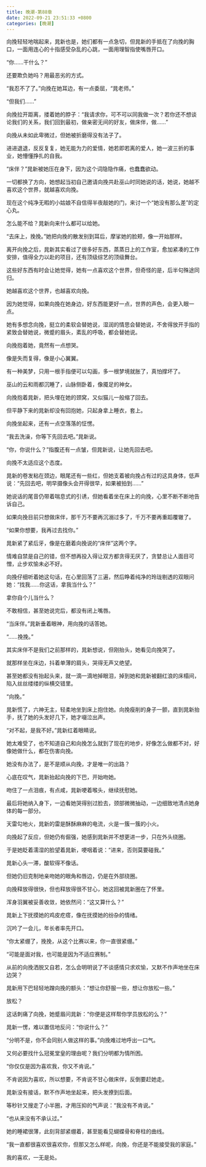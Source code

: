 ```yaml
---
title: 晚潮-第88章
date: 2022-09-21 23:51:33 +0800
categories: [晚潮]
---
```


向挽轻轻地喘起来，晁新也是，她们都有一点急切，但晁新的手抵在了向挽的胸口，一面用连心的十指感受杂乱的心跳，一面用理智指使嘴唇开口。

“你……干什么？”

还要欺负她吗？用最恶劣的方式。

“我忍不了了。”向挽在她耳边，有一点委屈，“晁老师。”

“但我们……”

向挽拉开距离，搂着她的脖子：“我请求你，可不可以同我做一次？若你还不想谈论我们的关系，我们回到最初，做亲密无间的好友，做床伴，做……”

向挽从未如此卑微过，但她被折磨得没有法子了。

进进退退，反反复复，她无能为力的爱情，她若即若离的爱人，她一波三折的事业，她懵懂挣扎的自我。

“床伴？”晁新被她压在身下，因为这个词隐隐作痛，也蠢蠢欲动。

一切都换了方向，她想起当初自己邀请向挽共赴巫山时同她说的话，她说，她越不喜欢这个世界，就越喜欢向挽。

现在这个纯净无暇的小姑娘不自信得半夜敲她的门，来讨一个“她没有那么差”的定心丸。

怎么能不给？晁新向来什么都可以给她。

“去床上，挽挽。”她把向挽的散发别到耳后，摩挲她的脸颊，像一开始那样。

离开向挽之后，晁新其实看过了很多好东西，蒸蒸日上的工作室，愈加紧凑的工作安排，值得全力以赴的项目，还有顶级综艺的顶级舞台。

这些好东西有时会让她觉得，她有一点喜欢这个世界，但奇怪的是，后半句殊途同归。

她越喜欢这个世界，也越喜欢向挽。

因为她觉得，如果向挽在她身边，好东西能更好一点，世界的声色，会更入眼一点。

她有多想念向挽，挺立的柔软会替她说，湿润的情思会替她说，不舍得放开手指的紧致会替她说，微蹙的眉头，紊乱的呼吸，都会替她说。

向挽抱着她，竟然有一点想哭。

像是失而复得，像是小心翼翼。

有一种美梦，只用一根手指便可以勾画，多一根梦境就胀了，真怕撑坏了。

巫山的云和雨都沉睡了，山脉侧卧着，像魇足的神女。

向挽抱着晁新，把头埋在她的颈窝，又似猫儿一般缩了回去。

但平静下来的晁新却没有回抱她，只起身拿上睡衣，套上。

向挽坐起来，还有一点空落落的怔愣。

“我去洗澡，你等下先回去吧。”晁新说。

“你，你说什么？”指腹还有一点皱，但晁新说，让她先回去吧。

向挽不太适应这个态度。

晁新的卷发粘在颈边，眼尾还有一些红，但她支着被向挽占有过的这具身体，低声说：“先回去吧，明早摄像头会开得很早，如果被拍到……”

她说话的尾音仍带着喘息式的引诱，但她看着坐在床上的向挽，心里不断不断地告诉自己。

如果向挽目前只想做床伴，那千万不要再沉溺过多了，千万不要再重蹈覆辙了。

“如果你想要，我再过去找你。”

晁新紧了紧后牙，像是在磨着向挽说的“床伴”这两个字。

情难自禁是自己的错，但不想再投入得让双方都贪得无厌了，贪婪总让人面目可憎，止步欢愉未必不好。

向挽仔细听着她这句话，在心里回荡了三遍，然后睁着纯净的玲珑剔透的双眼问她：“找我……你这话，拿我当什么？”

拿你自个儿当什么？

不敢相信，甚至她说完后，都没有闭上嘴唇。

“当床伴。”晁新垂着眼神，用向挽的话答她。

“……挽挽。”

其实床伴不是我们之前那样的，晁新想说，但刚抬头，她看见向挽哭了。

就那样坐在床边，抖着单薄的肩头，哭得无声又绝望。

甚至她都没有抬起头来，就一滴一滴地掉眼泪，掉到她和晁新被翻红浪的床榻间，陷入丝丝缕缕的纵横交错里。

“向挽。”

晁新慌了，六神无主，轻柔地坐到床上抱住她。向挽瘦削的身子一颤，直到晁新抬手，抚了她的头发好几下，她才啜泣出声。

“对不起，是我不好。”晁新红着眼睛说。

她太难受了，也不知道自己和向挽怎么就到了现在的地步，好像怎么做都不对，好像她做什么，都在伤害向挽。

她没有办法了，是不是顺从向挽，才是唯一的出路？

心底在叹气，晁新抬起向挽的下巴，开始吻她。

吻住了一点泪痕，有点咸，晁新哽着喉头，继续抚慰她。

最后将她纳入身下，一边看她哭得别过脸去，颈部微微抽动，一边细致地清点她身体的每一部分。

天雷勾地火，晁新的雷是酥酥麻麻的电流，火是一簇一簇的小火。

向挽起了反应，但她仍有倔强，她感到晁新并不想更进一步，只在外头绕圈。

于是她眨着濡湿的脸望着晁新，哽咽着说：“进来，否则莫要碰我。”

晁新心头一滞，酸软得不像话。

但她仍旧克制地亲吻她的眼角和唇边，仍是在外部绕圈。

向挽释放得很快，但也释放得很不甘心，她这回被晁新圈在了怀里。

浑身羽翼被妥善收敛，她依然问：“这又算什么？”

晁新上下抚摸她的鸡皮疙瘩，像在抚摸她的纷杂的情绪。

沉吟了一会儿，年长者率先开口。

“你太紧绷了，挽挽，从这个比赛以来，你一直很紧绷。”

“可能是面对我，也可能是因为不适应赛制。”

从前的向挽洒脱又自若，怎么会明明说了不谈感情只求欢愉，又默不作声地坐在床边哭？

晁新用下巴轻轻地蹭向挽的额头：“想让你舒服一些，想让你放松一些。”

放松？

这话刺痛了向挽，她蹙眉问晁新：“你便是这样帮你学员放松的么？”

晁新一愣，难以置信地反问：“你说什么？”

“分明不是，你不会同别人做这样的事。”向挽难过地呼出一口气。

又何必要找什么冠冕堂皇的理由呢？我们分明都为情所困。

“你仅仅是因为喜欢我，你又不肯说。”

不肯说因为喜欢，所以想要，不肯说不甘心做床伴，反倒要赶她走。

晁新没有接话，默不作声地坐起来，把头发撩到后面。

等秒针又搜走了小半圈，才用压抑的气声说：“我没有不肯说。”

“也从来没有不承认过。”

她的睡裙很薄，此刻背部紧绷着，甚至能看见蝴蝶骨和脊柱的曲线。

“我一直都很喜欢很喜欢你，但那又怎么样呢，向挽，你还是不能接受我的家庭。”

我的喜欢，一无是处。

